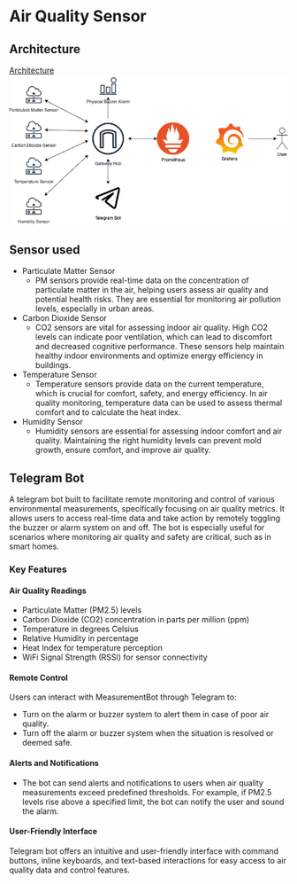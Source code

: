 # Air Quality Sensor

## Architecture
[Architecture](images/Architecture.png)
<img src="images/Architecture.png" alt="Architecture">

## Sensor used
* Particulate Matter Sensor
    * PM sensors provide real-time data on the concentration of particulate matter in the air, helping users assess air quality and potential health risks. They are essential for monitoring air pollution levels, especially in urban areas.
* Carbon Dioxide Sensor
    * CO2 sensors are vital for assessing indoor air quality. High CO2 levels can indicate poor ventilation, which can lead to discomfort and decreased cognitive performance. These sensors help maintain healthy indoor environments and optimize energy efficiency in buildings.
* Temperature Sensor
    * Temperature sensors provide data on the current temperature, which is crucial for comfort, safety, and energy efficiency. In air quality monitoring, temperature data can be used to assess thermal comfort and to calculate the heat index.
* Humidity Sensor
    * Humidity sensors are essential for assessing indoor comfort and air quality. Maintaining the right humidity levels can prevent mold growth, ensure comfort, and improve air quality.


## Telegram Bot
A telegram bot built to facilitate remote monitoring and control of various environmental measurements, specifically focusing on air quality metrics. It allows users to access real-time data and take action by remotely toggling the buzzer or alarm system on and off. The bot is especially useful for scenarios where monitoring air quality and safety are critical, such as in smart homes. 

### Key Features

#### Air Quality Readings
* Particulate Matter (PM2.5) levels
* Carbon Dioxide (CO2) concentration in parts per million (ppm)
* Temperature in degrees Celsius
* Relative Humidity in percentage
* Heat Index for temperature perception
* WiFi Signal Strength (RSSI) for sensor connectivity

#### Remote Control
Users can interact with MeasurementBot through Telegram to:
* Turn on the alarm or buzzer system to alert them in case of poor air quality.
* Turn off the alarm or buzzer system when the situation is resolved or deemed safe.

#### Alerts and Notifications
* The bot can send alerts and notifications to users when air quality measurements exceed predefined thresholds. For example, if PM2.5 levels rise above a specified limit, the bot can notify the user and sound the alarm.    

#### User-Friendly Interface
Telegram bot offers an intuitive and user-friendly interface with command buttons, inline keyboards, and text-based interactions for easy access to air quality data and control features.


